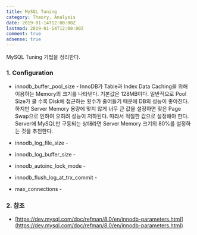 ```yaml
---
title: MySQL Tuning
category: Theory, Analysis
date: 2019-01-14T12:00:00Z
lastmod: 2019-01-14T12:00:00Z
comment: true
adsense: true
---
```


MySQL Tuning 기법을 정리한다.

### 1. Configuration

* innodb_buffer_pool_size - InnoDB가 Table과 Index Data Caching을 위해 이용하는 Memory의 크기를 나타낸다. 기본값은 128MB이다. 일반적으로 Pool Size가 클 수록 Disk에 접근하는 횟수가 줄어들기 때문에 DB의 성능이 좋아진다. 하지만 Server Memory 용량에 맞지 않게 너무 큰 값을 설정하면 잦은 Page Swap으로 인하여 오히려 성능이 저하된다. 따라서 적절한 값으로 설정해야 한다. Server에 MySQL만 구동되는 상태라면 Server Memory 크기의 80%를 설정하는 것을 추천한다.

* innodb_log_file_size - 

* innodb_log_buffer_size - 

* innodb_autoinc_lock_mode - 

* innodb_flush_log_at_trx_commit - 

* max_connections - 

### 2. 참조

* [https://dev.mysql.com/doc/refman/8.0/en/innodb-parameters.html](https://dev.mysql.com/doc/refman/8.0/en/innodb-parameters.html)
